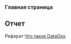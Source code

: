 ### Главная страница
## Отчет
Реферат [Что такое DataOps](https://www.bigdataschool.ru/blog/dataops-devops-4-big-data.html)
